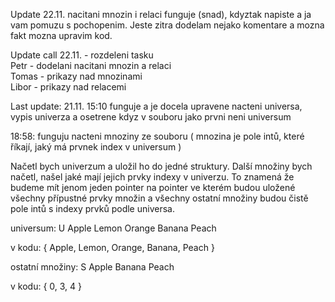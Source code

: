 Update 22.11. nacitani mnozin i relaci funguje (snad), kdyztak napiste a ja vam pomuzu s pochopenim.
Jeste zitra dodelam nejako komentare a mozna fakt mozna upravim kod.


Update call 22.11. - rozdeleni tasku  
Petr - dodelani nacitani mnozin a relaci   
Tomas - prikazy nad mnozinami  
Libor - prikazy nad relacemi  

Last update:
21.11. 15:10 funguje a je docela upravene nacteni universa, vypis univerza a osetrene kdyz v souboru jako prvni neni universum

18:58: funguju nacteni mnoziny ze souboru ( mnozina je pole intů, které říkají, jaký má prvnek index v universum )



Načetl bych univerzum a uložil ho do jedné struktury. Další množiny bych načetl, našel jaké mají jejich prvky indexy v univerzu. 
To znamená že budeme mít jenom jeden pointer na pointer ve kterém budou uložené všechny přípustné prvky množin a všechny ostatní množiny budou čistě pole intů s indexy prvků podle universa.

universum:
U Apple Lemon Orange Banana Peach

v kodu:
{  Apple, Lemon, Orange, Banana, Peach } 


ostatní množiny: 
S Apple Banana Peach

v kodu:
{ 0, 3, 4 }
